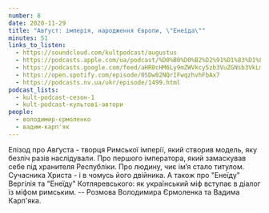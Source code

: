 ```yaml
---
number: 8
date: 2020-11-29
title: "Авґуст: імперія, народження Європи, \"Енеїда\""
minutes: 51
links_to_listen:
  - https://soundcloud.com/kultpodcast/augustus
  - https://podcasts.apple.com/ua/podcast/%D0%B0%D0%B2%D2%91%D1%83%D1%81%D1%82-%D1%96%D0%BC%D0%BF%D0%B5%D1%80%D1%96%D1%8F-%D0%BD%D0%B0%D1%80%D0%BE%D0%B4%D0%B6%D0%B5%D0%BD%D0%BD%D1%8F-%D1%94%D0%B2%D1%80%D0%BE%D0%BF%D0%B8-%D0%B5%D0%BD%D0%B5%D1%97%D0%B4%D0%B0/id1581339249?i=1000532083238
  - https://podcasts.google.com/feed/aHR0cHM6Ly9mZWVkcy5zb3VuZGNsb3VkLmNvbS91c2Vycy9zb3VuZGNsb3VkOnVzZXJzOjg5MjM3MjAyNy9zb3VuZHMucnNz/episode/dGFnOnNvdW5kY2xvdWQsMjAxMDp0cmFja3MvOTM4MTAxNDY1
  - https://open.spotify.com/episode/0SDw02NQrIFwqzhvhFbAx7
  - https://podcasts.nv.ua/ukr/episode/1499.html
podcast_lists:
  - kult-podcast-сезон-1
  - kult-podcast-культові-автори
people:
  - володимир-єрмоленко
  - вадим-карп'як
---
```


Епізод про Авґуста - творця Римської імперії, який створив модель, яку безліч
разів наслідували. Про першого імператора, який замаскував себе під хранителя
Республіки. Про людину, чиє ім’я стало титулом. Сучасника Христа - і в чомусь
його двійника. А також про "Енеїду" Вергілія та "Енеїду" Котляревського: як
український міф вступає в діалог із міфом римським. -- Розмова Володимира
Єрмоленка та Вадима Карп'яка.
